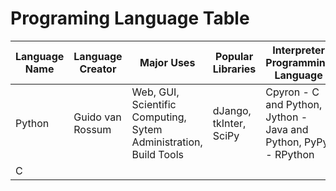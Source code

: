# Programing Language Table

| Language Name | Language Creator | Major Uses | Popular Libraries | Interpreter Programming Language | Jobs and Salaries |
| ------------- |----------------- | ---------- | ----------------- | -------------------------------- | ----------------- |
| Python | Guido van Rossum | Web, GUI, Scientific Computing, Sytem Administration, Build Tools | dJango, tkInter, SciPy | Cpyron - C and Python, Jython - Java and Python, PyPy - RPython |  |  |
| C | | | | | |
